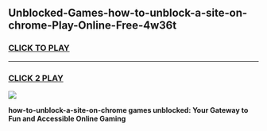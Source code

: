 
## Unblocked-Games-how-to-unblock-a-site-on-chrome-Play-Online-Free-4w36t
<h3>
<a href="https://premium76.site?title=how-to-unblock-a-site-on-chrome&ref=26A">CLICK TO PLAY</a></h3>
<hr>

<h3>
<a href="https://premium76.site?title=how-to-unblock-a-site-on-chrome&ref=26A">CLICK 2 PLAY</a>
  
</h3>

<a href="https://premium76.site?title=how-to-unblock-a-site-on-chrome&ref=26A"><img src="https://clearcache.store/games.png"></a>


**how-to-unblock-a-site-on-chrome games unblocked: Your Gateway to Fun and Accessible Online Gaming**
